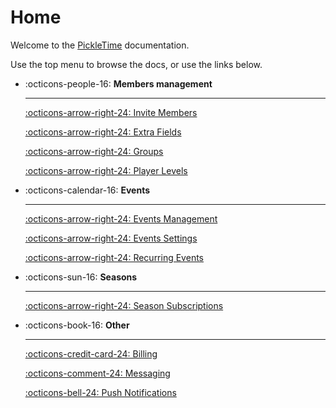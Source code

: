 # Home

Welcome to the [PickleTime](https://pickletime.app) documentation.

Use the top menu to browse the docs, or use the links below.

<div class="grid cards" markdown>

-   :octicons-people-16: __Members management__

    ---

    [:octicons-arrow-right-24: Invite Members](members/index.md#invite-members)

    [:octicons-arrow-right-24: Extra Fields](members/index.md#extra-fields)

    [:octicons-arrow-right-24: Groups](members/groups.md)

    [:octicons-arrow-right-24: Player Levels](members/player-levels.md)

-   :octicons-calendar-16: __Events__

    ---

    [:octicons-arrow-right-24: Events Management](events/events-management.md)

    [:octicons-arrow-right-24: Events Settings](events/events-settings.md)

    [:octicons-arrow-right-24: Recurring Events](events/recurring-events.md)

-   :octicons-sun-16: __Seasons__

    ---

    [:octicons-arrow-right-24: Season Subscriptions](seasons/index.md)

-   :octicons-book-16: __Other__

    ---

    [:octicons-credit-card-24: Billing](billing.md)

    [:octicons-comment-24: Messaging](messaging.md)

    [:octicons-bell-24: Push Notifications](push-notifications.md)

</div>

